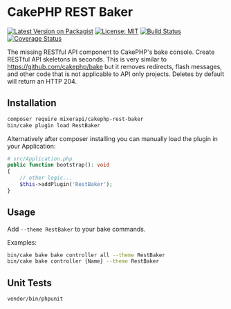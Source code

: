 # CakePHP REST Baker

[![Latest Version on Packagist](https://img.shields.io/packagist/v/mixerapi/cakephp-rest-baker.svg?style=flat-square)](https://packagist.org/packages/mixerapi/cakephp-rest-baker)
[![License: MIT](https://img.shields.io/badge/License-MIT-yellow.svg)](LICENSE.md)
[![Build Status](https://travis-ci.org/mixerapi/cakephp-rest-baker.svg?branch=master)](https://travis-ci.org/mixerapi/cakephp-rest-baker)
[![Coverage Status](https://coveralls.io/repos/github/mixerapi/cakephp-rest-baker/badge.svg?branch=master)](https://coveralls.io/github/mixerapi/cakephp-rest-baker?branch=master)

The missing RESTful API component to CakePHP's bake console. Create RESTful API skeletons in seconds. This is very 
similar to https://github.com/cakephp/bake but it removes redirects, flash messages, and other code that is not 
applicable to API only projects. Deletes by default will return an HTTP 204.

## Installation

```bash
composer require mixerapi/cakephp-rest-baker
bin/cake plugin load RestBaker
```

Alternatively after composer installing you can manually load the plugin in your Application:

```php
# src/Application.php
public function bootstrap(): void
{
    // other logic...
    $this->addPlugin('RestBaker');
}
```

## Usage

Add `--theme RestBaker` to your bake commands.

Examples:
 
```bash
bin/cake bake bake controller all --theme RestBaker
bin/cake bake controller {Name} --theme RestBaker
```

## Unit Tests

```bash
vendor/bin/phpunit
```
